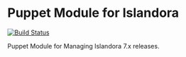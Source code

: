 # Puppet Module for Islandora
[![Build Status](https://travis-ci.org/jrgriffiniii/puppet-islandora.svg?branch=master)](https://travis-ci.org/jrgriffiniii/puppet-islandora)

Puppet Module for Managing Islandora 7.x releases.

